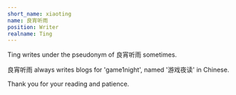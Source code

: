 ```yaml
---
short_name: xiaoting
name: 良宵听雨
position: Writer
realname: Ting
---
```

Ting writes under the pseudonym of 良宵听雨 sometimes.

良宵听雨 always writes blogs for 'game1night', named '游戏夜读' in Chinese.

Thank you for your reading and patience.